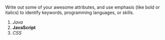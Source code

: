 Write out some of your awesome attributes, and use emphasis (like bold or italics) to identify keywords, programming languages, or skills. 
1. _Java_
2. __JavaScript__
3. _CSS_


